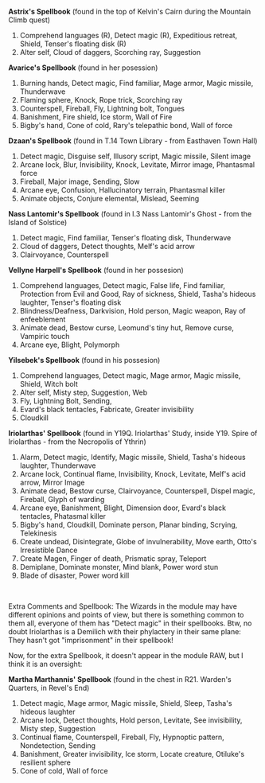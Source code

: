 **Astrix's Spellbook** (found in the top of Kelvin's Cairn during the Mountain Climb quest)

1.  Comprehend languages (R), Detect magic (R), Expeditious retreat, Shield, Tenser's floating disk (R)
2.  Alter self, Cloud of daggers, Scorching ray, Suggestion

**Avarice's Spellbook** (found in her posession)

1.  Burning hands, Detect magic, Find familiar, Mage armor, Magic missile, Thunderwave
2.  Flaming sphere, Knock, Rope trick, Scorching ray
3.  Counterspell, Fireball, Fly, Lightning bolt, Tongues
4.  Banishment, Fire shield, Ice storm, Wall of Fire
5.  Bigby's hand, Cone of cold, Rary's telepathic bond, Wall of force

**Dzaan's Spellbook** (found in T.14 Town Library - from Easthaven Town Hall)

1.  Detect magic, Disguise self, Illusory script, Magic missile, Silent image
2.  Arcane lock, Blur, Invisibility, Knock, Levitate, Mirror image, Phantasmal force
3.  Fireball, Major image, Sending, Slow
4.  Arcane eye, Confusion, Hallucinatory terrain, Phantasmal killer
5.  Animate objects, Conjure elemental, Mislead, Seeming

**Nass Lantomir's Spellbook** (found in I.3 Nass Lantomir's Ghost - from the Island of Solstice)

1.  Detect magic, Find familiar, Tenser's floating disk, Thunderwave
2.  Cloud of daggers, Detect thoughts, Melf's acid arrow
3.  Clairvoyance, Counterspell

**Vellyne Harpell's Spellbook** (found in her possesion)

1.  Comprehend languages, Detect magic, False life, Find familiar, Protection from Evil and Good, Ray of sickness, Shield, Tasha's hideous laughter, Tenser's floating disk
2.  Blindness/Deafness, Darkvision, Hold person, Magic weapon, Ray of enfeeblement
3.  Animate dead, Bestow curse, Leomund's tiny hut, Remove curse, Vampiric touch
4.  Arcane eye, Blight, Polymorph

**Yilsebek's Spellbook** (found in his possesion)

1.  Comprehend languages, Detect magic, Mage armor, Magic missile, Shield, Witch bolt
2.  Alter self, Misty step, Suggestion, Web
3.  Fly, Lightning Bolt, Sending,
4.  Evard's black tentacles, Fabricate, Greater invisibility
5.  Cloudkill

**Iriolarthas' Spellbook** (found in Y19Q. Iriolarthas' Study, inside Y19. Spire of Iriolarthas - from the Necropolis of Ythrin)

1.  Alarm, Detect magic, Identify, Magic missile, Shield, Tasha's hideous laughter, Thunderwave
2.  Arcane lock, Continual flame, Invisibility, Knock, Levitate, Melf's acid arrow, Mirror Image
3.  Animate dead, Bestow curse, Clairvoyance, Counterspell, Dispel magic, Fireball, Glyph of warding
4.  Arcane eye, Banishment, Blight, Dimension door, Evard's black tentacles, Phatasmal killer
5.  Bigby's hand, Cloudkill, Dominate person, Planar binding, Scrying, Telekinesis
6.  Create undead, Disintegrate, Globe of invulnerability, Move earth, Otto's Irresistible Dance
7.  Create Magen, Finger of death, Prismatic spray, Teleport
8.  Demiplane, Dominate monster, Mind blank, Power word stun
9.  Blade of disaster, Power word kill

​

Extra Comments and Spellbook: The Wizards in the module may have different opinions and points of view, but there is something common to them all, everyone of them has "Detect magic" in their spellbooks. Btw, no doubt Iriolarthas is a Demilich with their phylactery in their same plane: They hasn't got "imprisonment" in their spellbook!

Now, for the extra Spellbook, it doesn't appear in the module RAW, but I think it is an oversight:

**Martha Marthannis' Spellbook** (found in the chest in R21. Warden's Quarters, in Revel's End)

1.  Detect magic, Mage armor, Magic missile, Shield, Sleep, Tasha's hideous laughter
2.  Arcane lock, Detect thoughts, Hold person, Levitate, See invisibility, Misty step, Suggestion
3.  Continual flame, Counterspell, Fireball, Fly, Hypnoptic pattern, Nondetection, Sending
4.  Banishment, Greater invisibility, Ice storm, Locate creature, Otiluke's resilient sphere
5.  Cone of cold, Wall of force